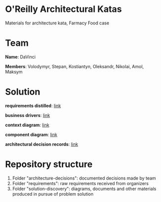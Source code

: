 # O'Reilly Architectural Katas
Materials for architecture kata, Farmacy Food case

# Team 
**Name**: DaVinci

**Members**: Volodymyr, Stepan, Kostiantyn, Oleksandr, Nikolai, Amol, Maksym 

# Solution
**requirements distilled**: [link](./requirements/Requirements.md)

**business drivers**: [link](./requirements/Requirements.md)

**context diagram**: [link](./solution-discovery/context-diagram.md)

**component diagram**: [link](./solution-discovery/component-diagram.md)

**architectural decision records**: [link](./architecture-decisions)

# Repository structure
1. Folder "architecture-decisions": documented decisions made by team
2. Folder "requirements": raw requirements received from organizers
3. Folder "solution-discovery": diagrams, documents and other materials produced in pursue of problem solution
